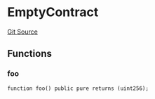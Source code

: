 # EmptyContract
[Git Source](https://github.com/Sabnock01/eigenlayer-contracts/blob/fa80db0202cf74fb2bae3ffc6aa6db988074a698/src/test/mocks/Dummy.sol)


## Functions
### foo


```solidity
function foo() public pure returns (uint256);
```

